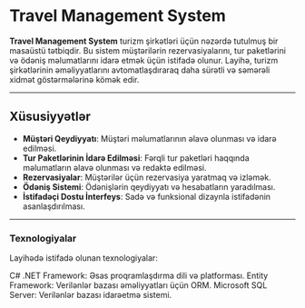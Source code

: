 # Travel Management System

**Travel Management System** turizm şirkətləri üçün nəzərdə tutulmuş bir masaüstü tətbiqdir. Bu sistem müştərilərin rezervasiyalarını, tur paketlərini və ödəniş məlumatlarını idarə etmək üçün istifadə olunur. Layihə, turizm şirkətlərinin əməliyyatlarını avtomatlaşdıraraq daha sürətli və səmərəli xidmət göstərmələrinə kömək edir.

---

## Xüsusiyyətlər

- **Müştəri Qeydiyyatı**: Müştəri məlumatlarının əlavə olunması və idarə edilməsi.
- **Tur Paketlərinin İdarə Edilməsi**: Fərqli tur paketləri haqqında məlumatların əlavə olunması və redaktə edilməsi.
- **Rezervasiyalar**: Müştərilər üçün rezervasiya yaratmaq və izləmək.
- **Ödəniş Sistemi**: Ödənişlərin qeydiyyatı və hesabatların yaradılması.
- **İstifadəçi Dostu İnterfeys**: Sadə və funksional dizaynla istifadənin asanlaşdırılması.

---
### Texnologiyalar
Layihədə istifadə olunan texnologiyalar:

C# .NET Framework: Əsas proqramlaşdırma dili və platforması.
Entity Framework: Verilənlər bazası əməliyyatları üçün ORM.
Microsoft SQL Server: Verilənlər bazası idarəetmə sistemi.

